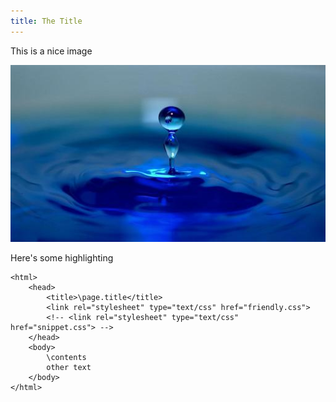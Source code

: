 ```yaml
---
title: The Title
---
```

This is a nice image

![droplet](images/droplet.jpg)

Here's some highlighting

```backslash
<html>
    <head>
        <title>\page.title</title>
        <link rel="stylesheet" type="text/css" href="friendly.css">
        <!-- <link rel="stylesheet" type="text/css" href="snippet.css"> -->
    </head>
    <body>
        \contents
        other text
    </body>
</html>
```
